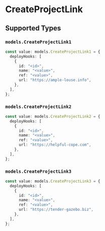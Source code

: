 # CreateProjectLink


## Supported Types

### `models.CreateProjectLink1`

```typescript
const value: models.CreateProjectLink1 = {
  deployHooks: [
    {
      id: "<id>",
      name: "<value>",
      ref: "<value>",
      url: "https://ample-louse.info",
    },
  ],
};
```

### `models.CreateProjectLink2`

```typescript
const value: models.CreateProjectLink2 = {
  deployHooks: [
    {
      id: "<id>",
      name: "<value>",
      ref: "<value>",
      url: "https://helpful-cope.com",
    },
  ],
};
```

### `models.CreateProjectLink3`

```typescript
const value: models.CreateProjectLink3 = {
  deployHooks: [
    {
      id: "<id>",
      name: "<value>",
      ref: "<value>",
      url: "https://tender-gazebo.biz",
    },
  ],
};
```

